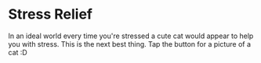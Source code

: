 # Stress Relief

In an ideal world every time you're stressed a cute cat would appear to help you with stress. This is the next best thing. Tap the button for a picture of a cat :D
